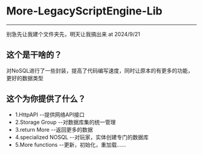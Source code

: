 # More-LegacyScriptEngine-Lib
---
别急先让我建个文件夹先，明天让我搞出来 at 2024/9/21

## 这个是干啥的？
对NoSQL进行了一些封装，提高了代码编写速度，同时让原本的有更多的功能，更好的数据类型

## 这个为你提供了什么？
* 1.HttpAPI --提供网络API接口
* 2.Storage Group --对数据库集的统一管理
* 3.return More --返回更多的数据
* 4.specialized NOSQL --对玩家，实体创建专门的数据库
* 5.More functions --更新，初始化，重加载......
